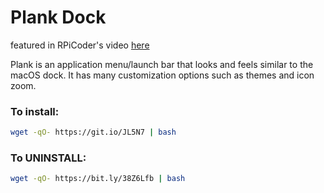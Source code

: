 # Plank Dock

featured in RPiCoder's video [here](https://youtu.be/_7_2TeUu-U8)

Plank is an application menu/launch bar that looks and feels similar to the macOS dock. It has many customization options such as themes and icon zoom.

### To install:
```bash
wget -qO- https://git.io/JL5N7 | bash
```

### To UNINSTALL:
```bash
wget -qO- https://bit.ly/38Z6Lfb | bash
```
